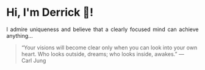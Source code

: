 # Hi, I'm Derrick 👋!
<p align="justify">I admire uniqueness and believe that a clearly focused mind can achieve anything...</p> 
<!-- #quote-start -->
<blockquote>&ldquo;Your visions will become clear only when you can look into your own heart. Who looks outside, dreams; who looks inside, awakes.&rdquo; &mdash; <footer>Carl Jung</footer></blockquote>
<!-- #quote-end -->
